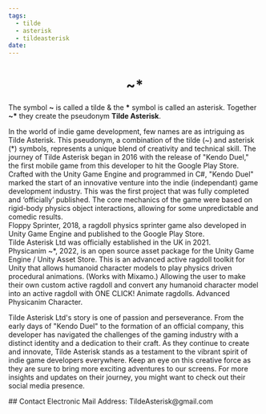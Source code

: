 ```yaml
---
tags:
  - tilde
  - asterisk
  - tildeasterisk
date:
---
```

<h1 id="title-about_page" font-weight="bold"><center>~*</center></h1>
<p class="orgCardText">The symbol <b>~</b> is called a tilde &amp; the <b>*</b> symbol is called an asterisk. Together <b>~*</b> they create the pseudonym <b>Tilde Asterisk</b>.</p><p>
In the world of indie game development, few names are as intriguing as Tilde Asterisk. This pseudonym, a combination of the tilde (~) and asterisk (*) symbols, represents a unique blend of creativity and technical skill. The journey of Tilde Asterisk began in 2016 with the release of "Kendo Duel," the first mobile game from this developer to hit the Google Play Store. Crafted with the Unity Game Engine and programmed in C#, "Kendo Duel" marked the start of an innovative venture into the indie (independant) game development industry. This was the first project that was fully completed and ‘officially’ published. The core mechanics of the game were based on rigid-body physics object interactions, allowing for some unpredictable and comedic results.<br>
Floppy Sprinter, 2018, a ragdoll physics sprinter game also developed in Unity Game Engine and published to the Google Play Store.<br>
Tilde Asterisk Ltd was officially established in the UK in 2021.<br>
Physicanim ~*, 2022, is an open source asset package for the Unity Game Engine / Unity Asset Store. This is an advanced active ragdoll toolkit for Unity that allows humanoid character models to play physics driven procedural animations. (Works with Mixamo.) Allowing the user to make their own custom active ragdoll and convert any humanoid character model into an active ragdoll with ONE CLICK! Animate ragdolls. Advanced Physicanim Character.<br>

Tilde Asterisk Ltd's story is one of passion and perseverance. From the early days of "Kendo Duel" to the formation of an official company, this developer has navigated the challenges of the gaming industry with a distinct identity and a dedication to their craft. As they continue to create and innovate, Tilde Asterisk stands as a testament to the vibrant spirit of indie game developers everywhere. Keep an eye on this creative force as they are sure to bring more exciting adventures to our screens. For more insights and updates on their journey, you might want to check out their social media presence.<br>
</p>
## Contact
Electronic Mail Address:    TildeAsterisk@gmail.com